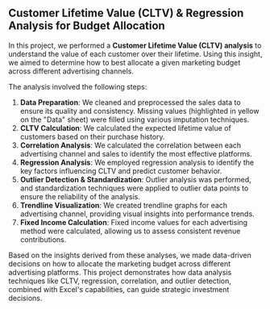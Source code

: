## Customer Lifetime Value (CLTV) & Regression Analysis for Budget Allocation

In this project, we performed a **Customer Lifetime Value (CLTV) analysis** to understand the value of each customer over their lifetime. Using this insight, we aimed to determine how to best allocate a given marketing budget across different advertising channels.

The analysis involved the following steps:
1. **Data Preparation**: We cleaned and preprocessed the sales data to ensure its quality and consistency. Missing values (highlighted in yellow on the "Data" sheet) were filled using various imputation techniques.
2. **CLTV Calculation**: We calculated the expected lifetime value of customers based on their purchase history.
3. **Correlation Analysis**: We calculated the correlation between each advertising channel and sales to identify the most effective platforms.
4. **Regression Analysis**: We employed regression analysis to identify the key factors influencing CLTV and predict customer behavior.
5. **Outlier Detection & Standardization**: Outlier analysis was performed, and standardization techniques were applied to outlier data points to ensure the reliability of the analysis.
6. **Trendline Visualization**: We created trendline graphs for each advertising channel, providing visual insights into performance trends.
7. **Fixed Income Calculation**: Fixed income values for each advertising method were calculated, allowing us to assess consistent revenue contributions.

 Based on the insights derived from these analyses, we made data-driven decisions on how to allocate the marketing budget across different advertising platforms. This project demonstrates how data analysis techniques like CLTV, regression, correlation, and outlier detection, combined with Excel's capabilities, can guide strategic investment decisions.

